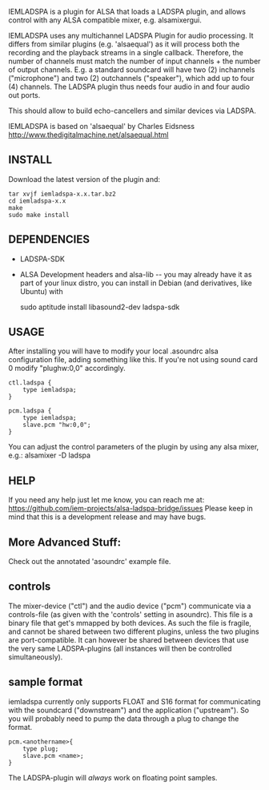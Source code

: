 IEMLADSPA is a plugin for ALSA that loads a LADSPA plugin,
and allows control with any ALSA compatible mixer, e.g. alsamixergui.

IEMLADSPA uses any multichannel LADSPA Plugin for audio processing.
It differs from similar plugins (e.g. 'alsaequal') as it will process both the
recording and the playback streams in a single callback.
Therefore, the number of channels must match the number of input channels +
the number of output channels.
E.g. a standard soundcard will have two (2) inchannels ("microphone") and
two (2) outchannels ("speaker"), which add up to four (4) channels.
The LADSPA plugin thus needs four audio in and four audio out ports.

This should allow to build echo-cancellers and similar devices via LADSPA.

IEMLADSPA is based on 'alsaequal' by Charles Eidsness
  http://www.thedigitalmachine.net/alsaequal.html

INSTALL
---
Download the latest version of the plugin and:

    tar xvjf iemladspa-x.x.tar.bz2
    cd iemladspa-x.x
    make
    sudo make install

DEPENDENCIES
---
- LADSPA-SDK
- ALSA Development headers and alsa-lib -- you may already have it
as part of your linux distro, you can install in Debian (and derivatives, like
Ubuntu) with 

    sudo aptitude install libasound2-dev ladspa-sdk


USAGE
---
After installing you will have to modify your local .asoundrc alsa
configuration file, adding something like this. If you're not using
sound card 0 modify "plughw:0,0" accordingly.

    ctl.ladspa {
    	type iemladspa;
    }
    
    pcm.ladspa {
        type iemladspa;
        slave.pcm "hw:0,0";
    }


You can adjust the control parameters of the plugin by using any alsa
mixer, e.g.:  alsamixer -D ladspa


HELP
---
If you need any help just let me know, you can reach me at:
   https://github.com/iem-projects/alsa-ladspa-bridge/issues
Please keep in mind that this is a development release and may have bugs.


More Advanced Stuff:
---
Check out the annotated 'asoundrc' example file.

controls
--
The mixer-device ("ctl") and the audio device ("pcm") communicate via a
controls-file (as given with the 'controls' setting in asoundrc).
This file is a binary file that get's mmapped by both devices.
As such the file is fragile, and cannot be shared between two different plugins,
unless the two plugins are port-compatible.
It can however be shared between devices that use the very same LADSPA-plugins
(all instances will then be controlled simultaneously).

sample format
--
iemladspa currently only supports FLOAT and S16 format for communicating with
the soundcard ("downstream") and the application ("upstream").
So you will probably need to pump the data through a plug to change the format.

    pcm.<anothername>{
        type plug;
        slave.pcm <name>;
    }

The LADSPA-plugin will *always* work on floating point samples.
